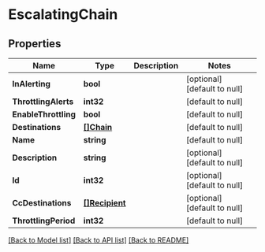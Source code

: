 # EscalatingChain

## Properties
Name | Type | Description | Notes
------------ | ------------- | ------------- | -------------
**InAlerting** | **bool** |  | [optional] [default to null]
**ThrottlingAlerts** | **int32** |  | [default to null]
**EnableThrottling** | **bool** |  | [default to null]
**Destinations** | [**[]Chain**](Chain.md) |  | [default to null]
**Name** | **string** |  | [default to null]
**Description** | **string** |  | [optional] [default to null]
**Id** | **int32** |  | [optional] [default to null]
**CcDestinations** | [**[]Recipient**](Recipient.md) |  | [optional] [default to null]
**ThrottlingPeriod** | **int32** |  | [default to null]

[[Back to Model list]](../README.md#documentation-for-models) [[Back to API list]](../README.md#documentation-for-api-endpoints) [[Back to README]](../README.md)


